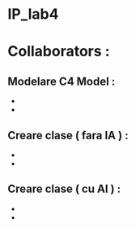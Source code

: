 # IP_lab4

# Collaborators : 

## Modelare C4 Model :
-
-

## Creare clase ( fara IA ) :
-
-

## Creare clase ( cu AI ) :
-
-